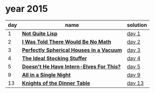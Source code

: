 # year 2015

| day | name | solution |
| --- | --- | --- |
|  1 | **[Not Quite Lisp](https://adventofcode.com/2015/day/1)** | [day  1](/aoc/src/bin/aoc2015/aoc2015_01.rs) |
|  2 | **[I Was Told There Would Be No Math](https://adventofcode.com/2015/day/2)** | [day  2](/aoc/src/bin/aoc2015/aoc2015_02.rs) |
|  3 | **[Perfectly Spherical Houses in a Vacuum](https://adventofcode.com/2015/day/3)** | [day  3](/aoc/src/bin/aoc2015/aoc2015_03.rs) |
|  4 | **[The Ideal Stocking Stuffer](https://adventofcode.com/2015/day/4)** | [day  4](/aoc/src/bin/aoc2015/aoc2015_04.rs) |
|  5 | **[Doesn't He Have Intern-Elves For This?](https://adventofcode.com/2015/day/5)** | [day  5](/aoc/src/bin/aoc2015/aoc2015_05.rs) |
|  9 | **[All in a Single Night](https://adventofcode.com/2015/day/09)** | [day  9](/aoc/src/bin/aoc2015/aoc2015_09.rs) |
| 13 | **[Knights of the Dinner Table](https://adventofcode.com/2015/day/13)** | [day 13](/aoc/src/bin/aoc2015/aoc2015_13.rs) |
